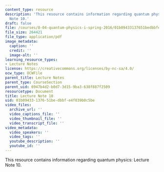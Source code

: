 ```yaml
---
content_type: resource
description: 'This resource contains information regarding quantum physics: Lecture
  Note 10.'
draft: false
file: /courses/8-04-quantum-physics-i-spring-2016/01b09433137651bedbbfe4f039b0c5be_MIT8_04S16_LecNotes10.pdf
file_size: 264421
file_type: application/pdf
image_metadata:
  caption: ''
  credit: ''
  image-alt: ''
learning_resource_types:
- Lecture Notes
license: https://creativecommons.org/licenses/by-nc-sa/4.0/
ocw_type: OCWFile
parent_title: Lecture Notes
parent_type: CourseSection
parent_uid: 6947b4d2-b0d7-3d15-9ba3-638f887f2509
resourcetype: Document
title: Lecture Note 10
uid: 01b09433-1376-51be-dbbf-e4f039b0c5be
video_files:
  archive_url: ''
  video_captions_file: ''
  video_thumbnail_file: ''
  video_transcript_file: ''
video_metadata:
  video_speakers: ''
  video_tags: ''
  youtube_description: ''
  youtube_id: ''
---
```

This resource contains information regarding quantum physics: Lecture Note 10.